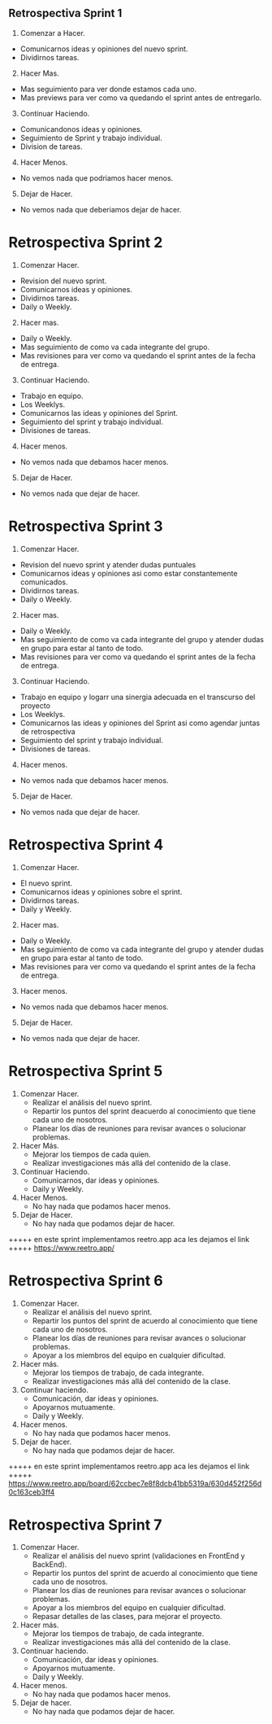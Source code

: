 ## Retrospectiva Sprint 1 
1. Comenzar a Hacer.

- Comunicarnos ideas y opiniones del nuevo sprint.
- Dividirnos tareas.

2.  Hacer Mas.

- Mas seguimiento para ver donde estamos cada uno.
- Mas previews para ver como va quedando el sprint antes de entregarlo.

3. Continuar Haciendo.

- Comunicandonos ideas y opiniones. 
- Seguimiento de Sprint y trabajo individual.
- Division de tareas.

4. Hacer Menos.

- No vemos nada que podriamos hacer menos.

5. Dejar de Hacer.

- No vemos nada que deberiamos dejar de hacer.

# Retrospectiva Sprint 2

1. Comenzar Hacer. 

- Revision del nuevo sprint.
- Comunicarnos ideas y opiniones.
- Dividirnos tareas.
- Daily o Weekly.

2.  Hacer mas.

- Daily o Weekly.
- Mas seguimiento de como va cada integrante del grupo.
- Mas revisiones para ver como va quedando el sprint antes de la  fecha de entrega.

3. Continuar Haciendo.

- Trabajo en equipo.
- Los Weeklys.
- Comunicarnos las ideas y opiniones del Sprint.
- Seguimiento del sprint y trabajo individual.
- Divisiones de tareas.

4. Hacer menos.

- No vemos nada que debamos hacer menos.

5. Dejar de Hacer.

- No vemos nada que dejar de hacer.

# Retrospectiva Sprint 3

1. Comenzar Hacer. 

- Revision del nuevo sprint y atender dudas puntuales
- Comunicarnos ideas y opiniones asi como estar constantemente comunicados.
- Dividirnos tareas.
- Daily o Weekly.

2.  Hacer mas.

- Daily o Weekly.
- Mas seguimiento de como va cada integrante del grupo y atender dudas en grupo para estar al tanto de todo.
- Mas revisiones para ver como va quedando el sprint antes de la  fecha de entrega.

3. Continuar Haciendo.

- Trabajo en equipo y logarr una sinergia adecuada en el transcurso del proyecto
- Los Weeklys.
- Comunicarnos las ideas y opiniones del Sprint asi como agendar juntas de retrospectiva
- Seguimiento del sprint y trabajo individual.
- Divisiones de tareas.

4. Hacer menos.

- No vemos nada que debamos hacer menos.

5. Dejar de Hacer.

- No vemos nada que dejar de hacer.

# Retrospectiva Sprint 4 

1. Comenzar Hacer. 

-  El nuevo sprint.
- Comunicarnos ideas y opiniones sobre el sprint.
- Dividirnos tareas.
- Daily y Weekly.

2. Hacer mas.

- Daily o Weekly.
- Mas seguimiento de como va cada integrante del grupo y atender dudas en grupo para estar al tanto de todo.
- Mas revisiones para ver como va quedando el sprint antes de la  fecha de entrega.

3. Hacer menos.

- No vemos nada que debamos hacer menos.

5. Dejar de Hacer.

- No vemos nada que dejar de hacer.

# Retrospectiva Sprint 5

1. Comenzar Hacer.
    - Realizar el análisis del nuevo sprint.
    - Repartir los puntos del sprint deacuerdo al conocimiento que tiene cada uno de nosotros.
    - Planear los días de reuniones para revisar avances o solucionar problemas.
2. Hacer Más.
    - Mejorar los tiempos de cada quien.
    - Realizar investigaciones más allá del contenido de la clase.
3. Continuar Haciendo.
    - Comunicarnos, dar ideas y opiniones.
    - Daily y Weekly.
4. Hacer Menos.
    - No hay nada que podamos hacer menos.
5. Dejar de Hacer.
    - No hay nada que podamos dejar de hacer.

+++++ en este sprint implementamos reetro.app aca les dejamos el link +++++
https://www.reetro.app/

# Retrospectiva Sprint 6

1. Comenzar Hacer.
    - Realizar el análisis del nuevo sprint.
    - Repartir los puntos del sprint de acuerdo al conocimiento que tiene cada uno de nosotros.
    - Planear los días de reuniones para revisar avances o solucionar problemas.
    - Apoyar a los miembros del equipo en cualquier dificultad.
2. Hacer más.
    - Mejorar los tiempos de trabajo, de cada integrante.
    - Realizar investigaciones más allá del contenido de la clase.
3. Continuar haciendo.
    - Comunicación, dar ideas y opiniones.
    - Apoyarnos mutuamente.
    - Daily y Weekly.
4. Hacer menos.
    - No hay nada que podamos hacer menos.
5. Dejar de hacer.
    - No hay nada que podamos dejar de hacer.

+++++ en este sprint implementamos reetro.app aca les dejamos el link +++++
https://www.reetro.app/board/62ccbec7e8f8dcb41bb5319a/630d452f256d0c163ceb3ff4

# Retrospectiva Sprint 7

1. Comenzar Hacer.
    - Realizar el análisis del nuevo sprint (validaciones en FrontEnd y BackEnd).
    - Repartir los puntos del sprint de acuerdo al conocimiento que tiene cada uno de nosotros.
    - Planear los días de reuniones para revisar avances o solucionar problemas.
    - Apoyar a los miembros del equipo en cualquier dificultad.
    - Repasar detalles de las clases, para mejorar el proyecto.
2. Hacer más.
    - Mejorar los tiempos de trabajo, de cada integrante.
    - Realizar investigaciones más allá del contenido de la clase.
3. Continuar haciendo.
    - Comunicación, dar ideas y opiniones.
    - Apoyarnos mutuamente.
    - Daily y Weekly.
4. Hacer menos.
    - No hay nada que podamos hacer menos.
5. Dejar de hacer.
    - No hay nada que podamos dejar de hacer.